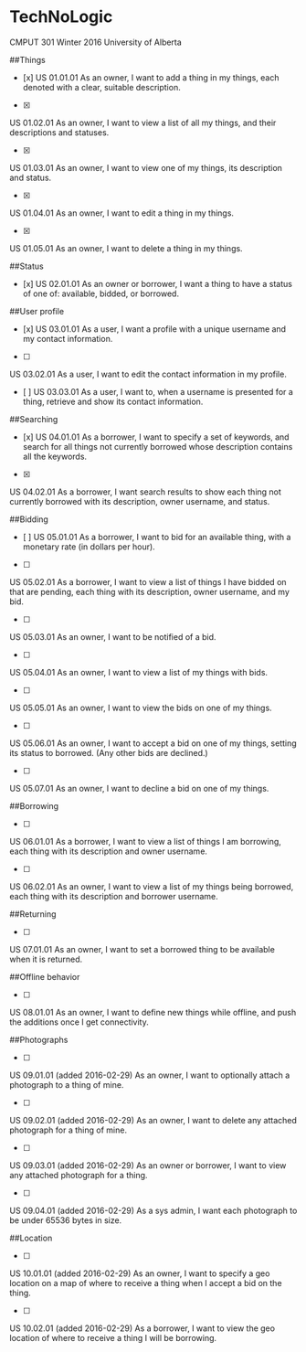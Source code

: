 # TechNoLogic
CMPUT 301 Winter 2016 University of Alberta

##Things
- [x]
US 01.01.01
As an owner, I want to add a thing in my things, each denoted with a clear, suitable description.

- [x]
US 01.02.01
As an owner, I want to view a list of all my things, and their descriptions and statuses.

- [x]
US 01.03.01
As an owner, I want to view one of my things, its description and status.

- [x]
US 01.04.01
As an owner, I want to edit a thing in my things.

- [x]
US 01.05.01
As an owner, I want to delete a thing in my things.

##Status
- [x]
US 02.01.01
As an owner or borrower, I want a thing to have a status of one of: available, bidded, or borrowed.

##User profile
- [x]
US 03.01.01
As a user, I want a profile with a unique username and my contact information.
- [ ]
US 03.02.01
As a user, I want to edit the contact information in my profile.
- [ ]
US 03.03.01
As a user, I want to, when a username is presented for a thing, retrieve and show its contact information.

##Searching
- [x]
US 04.01.01
As a borrower, I want to specify a set of keywords, and search for all things not currently borrowed whose description contains all the keywords.
- [x]
US 04.02.01
As a borrower, I want search results to show each thing not currently borrowed with its description, owner username, and status.

##Bidding
- [ ]
US 05.01.01
As a borrower, I want to bid for an available thing, with a monetary rate (in dollars per hour).

- [ ]
US 05.02.01
As a borrower, I want to view a list of things I have bidded on that are pending, each thing with its description, owner username, and my bid.

- [ ]
US 05.03.01
As an owner, I want to be notified of a bid.

- [ ]
US 05.04.01
As an owner, I want to view a list of my things with bids.

- [ ]
US 05.05.01
As an owner, I want to view the bids on one of my things.

- [ ]
US 05.06.01
As an owner, I want to accept a bid on one of my things, setting its status to borrowed. (Any other bids are declined.)

- [ ]
US 05.07.01
As an owner, I want to decline a bid on one of my things.

##Borrowing

- [ ]
US 06.01.01
As a borrower, I want to view a list of things I am borrowing, each thing with its description and owner username.

- [ ]
US 06.02.01
As an owner, I want to view a list of my things being borrowed, each thing with its description and borrower username.

##Returning

- [ ]
US 07.01.01
As an owner, I want to set a borrowed thing to be available when it is returned.

##Offline behavior

- [ ]
US 08.01.01
As an owner, I want to define new things while offline, and push the additions once I get connectivity.

##Photographs

- [ ]
US 09.01.01 (added 2016-02-29)
As an owner, I want to optionally attach a photograph to a thing of mine.

- [ ]
US 09.02.01 (added 2016-02-29)
As an owner, I want to delete any attached photograph for a thing of mine.

- [ ]
US 09.03.01 (added 2016-02-29)
As an owner or borrower, I want to view any attached photograph for a thing.

- [ ]
US 09.04.01 (added 2016-02-29)
As a sys admin, I want each photograph to be under 65536 bytes in size.

##Location

- [ ]
US 10.01.01 (added 2016-02-29)
As an owner, I want to specify a geo location on a map of where to receive a thing when I accept a bid on the thing.

- [ ]
US 10.02.01 (added 2016-02-29)
As a borrower, I want to view the geo location of where to receive a thing I will be borrowing.



